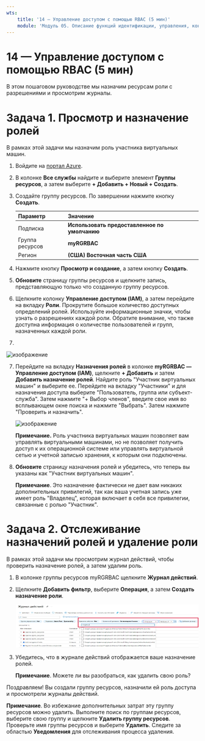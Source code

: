 ```yaml
---
wts:
    title: '14 — Управление доступом с помощью RBAC (5 мин)'
    module: 'Модуль 05. Описание функций идентификации, управления, конфиденциальности и соответствия требованиям'
---
```

# 14 — Управление доступом с помощью RBAC (5 мин)

В этом пошаговом руководстве мы назначим ресурсам роли с разрешениями и просмотрим журналы.

# Задача 1. Просмотр и назначение ролей

В рамках этой задачи мы назначим роль участника виртуальных машин. 

1. Войдите на [портал Azure](https://portal.azure.com).

2. В колонке **Все службы** найдите и выберите элемент **Группы ресурсов**, а затем выберите **+ Добавить + Новый + Создать**.

3. Создайте группу ресурсов. По завершении нажмите кнопку **Создать**. 

    | Параметр | Значение |
    | -- | -- |
    | Подписка | **Использовать предоставленное по умолчанию** |
    | Группа ресурсов | **myRGRBAC** |
    | Регион | **(США) Восточная часть США** |
   

4. Нажмите кнопку **Просмотр и создание**, а затем кнопку **Создать**.

5. **Обновите** страницу группы ресурсов и щелкните запись, представляющую только что созданную группу ресурсов.

6. Щелкните колонку **Управление доступом (IAM)**, а затем перейдите на вкладку **Роли**. Прокрутите большое количество доступных определений ролей. Используйте информационные значки, чтобы узнать о разрешениях каждой роли. Обратите внимание, что также доступна информация о количестве пользователей и групп, назначенных каждой роли.
7. 
![изображение](https://user-images.githubusercontent.com/89808319/144266949-f19d91ab-31d6-4c8b-af36-c00035925cf0.png)

7. Перейдите на вкладку **Назначения ролей** в колонке **myRGRBAC — Управление доступом (IAM)**, щелкните **+ Добавить** и затем **Добавить назначение ролей**. Найдите роль "Участник виртуальных машин" и выберите ее. Перейдите на вкладку "Участники" и для назначения доступа выберите "Пользователь, группа или субъект-служба". Затем нажмите "+ Выбор членов", введите свое имя во всплывающем окне поиска и нажмите "Выбрать". Затем нажмите "Проверить и назначить".

    
    ![изображение](https://user-images.githubusercontent.com/89808319/144266255-3a0f8574-9358-4c21-8f95-3503747e77c8.png)

 

    **Примечание.** Роль участника виртуальных машин позволяет вам управлять виртуальными машинами, но не позволяет получить доступ к их операционной системе или управлять виртуальной сетью и учетной записью хранения, к которым они подключены.

  

8. **Обновите** страницу назначения ролей и убедитесь, что теперь вы указаны как "Участник виртуальных машин". 

    **Примечание**. Это назначение фактически не дает вам никаких дополнительных привилегий, так как ваша учетная запись уже имеет роль "Владелец", которая включает в себя все привилегии, связанные с ролью "Участник".

# Задача 2. Отслеживание назначений ролей и удаление роли

В рамках этой задачи мы просмотрим журнал действий, чтобы проверить назначение ролей, а затем удалим роль. 

1. В колонке группы ресурсов myRGRBAC щелкните **Журнал действий**.

2. Щелкните **Добавить фильтр**, выберите **Операция**, а затем **Создать назначение роли**.

    ![Снимок экрана: страницы журнала действий с настроенным фильтром.](../images/1503.png)

3. Убедитесь, что в журнале действий отображается ваше назначение ролей. 

    **Примечание**. Можете ли вы разобраться, как удалить свою роль?

Поздравляем! Вы создали группу ресурсов, назначили ей роль доступа и просмотрели журналы действий. 

**Примечание**. Во избежание дополнительных затрат эту группу ресурсов можно удалить. Выполните поиск по группам ресурсов, выберите свою группу и щелкните **Удалить группу ресурсов**. Проверьте имя группы ресурсов и выберите **Удалить**. Следите за областью **Уведомления** для отслеживания процесса удаления.

